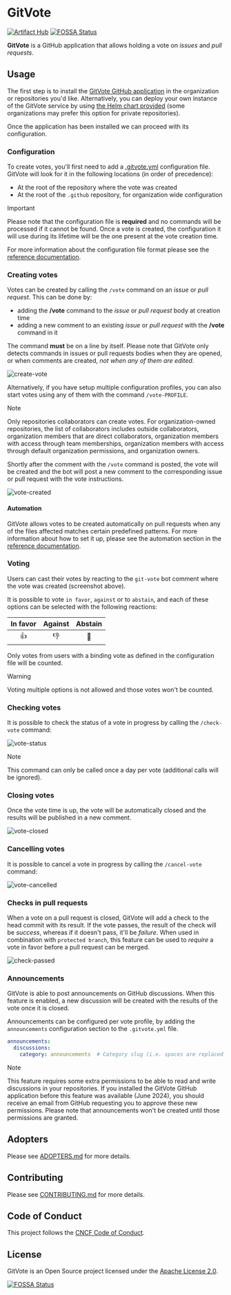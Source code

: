 # GitVote

[![Artifact Hub](https://img.shields.io/endpoint?url=https://artifacthub.io/badge/repository/gitvote)](https://artifacthub.io/packages/helm/gitvote/gitvote)
[![FOSSA Status](https://app.fossa.com/api/projects/git%2Bgithub.com%2Fkomissargithuba%2Fgitvote.svg?type=shield)](https://app.fossa.com/projects/git%2Bgithub.com%2Fkomissargithuba%2Fgitvote?ref=badge_shield)

**GitVote** is a GitHub application that allows holding a vote on *issues* and *pull requests*.

## Usage

The first step is to install the [GitVote GitHub application](https://github.com/apps/git-vote) in the organization or repositories you'd like. Alternatively, you can deploy your own instance of the GitVote service by using [the Helm chart provided](https://artifacthub.io/packages/helm/gitvote/gitvote) (some organizations may prefer this option for private repositories).

Once the application has been installed we can proceed with its configuration.

### Configuration

To create votes, you'll first need to add a [.gitvote.yml](https://github.com/cncf/gitvote/blob/main/docs/config/.gitvote.yml) configuration file. GitVote will look for it in the following locations (in order of precedence):

- At the root of the repository where the vote was created
- At the root of the `.github` repository, for organization wide configuration

> [!IMPORTANT]
> Please note that the configuration file is **required** and no commands will be processed if it cannot be found. Once a vote is created, the configuration it will use during its lifetime will be the one present at the vote creation time.

For more information about the configuration file format please see the [reference documentation](https://github.com/cncf/gitvote/blob/main/docs/config/.gitvote.yml).

### Creating votes

Votes can be created by calling the `/vote` command on an *issue* or *pull request*. This can be done by:

- adding the **/vote** command to the *issue* or *pull request* body at creation time
- adding a new comment to an existing *issue* or *pull request* with the **/vote** command in it

The command **must** be on a line by itself. Please note that GitVote only detects commands in issues or pull requests bodies when they are opened, or when comments are created, *not when any of them are edited*.

![create-vote](docs/screenshots/create-vote.png)

Alternatively, if you have setup multiple configuration profiles, you can also start votes using any of them with the command `/vote-PROFILE`.

> [!NOTE]
> Only repositories collaborators can create votes. For organization-owned repositories, the list of collaborators includes outside collaborators, organization members that are direct collaborators, organization members with access through team memberships, organization members with access through default organization permissions, and organization owners.

Shortly after the comment with the `/vote` command is posted, the vote will be created and the bot will post a new comment to the corresponding issue or pull request with the vote instructions.

![vote-created](docs/screenshots/vote-created.png)

#### Automation

GitVote allows votes to be created automatically on pull requests when any of the files affected matches certain predefined patterns. For more information about how to set it up, please see the automation section in the [reference documentation](https://github.com/cncf/gitvote/blob/main/docs/config/.gitvote.yml).

### Voting

Users can cast their votes by reacting to the `git-vote` bot comment where the vote was created (screenshot above).

It is possible to vote `in favor`, `against` or to `abstain`, and each of these options can be selected with the following reactions:

| In favor | Against | Abstain |
| :------: | :-----: | :-----: |
|    👍     |    👎    |    👀    |

Only votes from users with a binding vote as defined in the configuration file will be counted.

> [!WARNING]
> Voting multiple options is not allowed and those votes won't be counted.

### Checking votes

It is possible to check the status of a vote in progress by calling the `/check-vote` command:

![vote-status](docs/screenshots/vote-status.png)

> [!NOTE]
> This command can only be called once a day per vote (additional calls will be ignored).

### Closing votes

Once the vote time is up, the vote will be automatically closed and the results will be published in a new comment.

![vote-closed](docs/screenshots/vote-closed.png)

### Cancelling votes

It is possible to cancel a vote in progress by calling the `/cancel-vote` command:

![vote-cancelled](docs/screenshots/vote-cancelled.png)

### Checks in pull requests

When a vote on a pull request is closed, GitVote will add a check to the head commit with its result. If the vote passes, the result of the check will be *success*, whereas if it doesn't pass, it'll be *failure*. When used in combination with `protected branch`, this feature can be used to *require* a vote in favor before a pull request can be merged.

![check-passed](docs/screenshots/check-passed.png)

### Announcements

GitVote is able to post announcements on GitHub discussions. When this feature is enabled, a new discussion will be created with the results of the vote once it is closed.

Announcements can be configured per vote profile, by adding the `announcements` configuration section to the `.gitvote.yml` file.

```yaml
announcements:
  discussions:
    category: announcements  # Category slug (i.e. spaces are replaced by hyphens)
```

> [!NOTE]
> This feature requires some extra permissions to be able to read and write discussions in your repositories. If you installed the GitVote GitHub application before this feature was available (June 2024), you should receive an email from GitHub requesting you to approve these new permissions. Please note that announcements won't be created until those permissions are granted.

## Adopters

Please see [ADOPTERS.md](./ADOPTERS.md) for more details.

## Contributing

Please see [CONTRIBUTING.md](./CONTRIBUTING.md) for more details.

## Code of Conduct

This project follows the [CNCF Code of Conduct](https://github.com/cncf/foundation/blob/master/code-of-conduct.md).

## License

GitVote is an Open Source project licensed under the [Apache License 2.0](https://www.apache.org/licenses/LICENSE-2.0).


[![FOSSA Status](https://app.fossa.com/api/projects/git%2Bgithub.com%2Fkomissargithuba%2Fgitvote.svg?type=large)](https://app.fossa.com/projects/git%2Bgithub.com%2Fkomissargithuba%2Fgitvote?ref=badge_large)